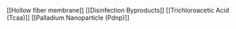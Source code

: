 [[Hollow fiber membrane]]
[[Disinfection Byproducts]]
[[Trichloroacetic Acid (Tcaa)]]
[[Palladium Nanoparticle (Pdnp)]]
